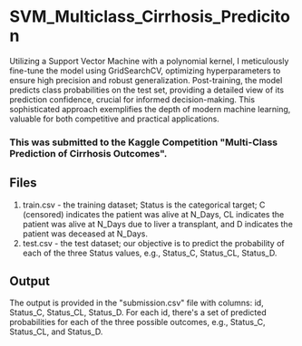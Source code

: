 # SVM_Multiclass_Cirrhosis_Prediciton

Utilizing a Support Vector Machine with a polynomial kernel, I meticulously fine-tune the model using GridSearchCV, optimizing hyperparameters to ensure high precision and robust generalization. Post-training, the model predicts class probabilities on the test set, providing a detailed view of its prediction confidence, crucial for informed decision-making. This sophisticated approach exemplifies the depth of modern machine learning, valuable for both competitive and practical applications.

### This was submitted to the Kaggle Competition "Multi-Class Prediction of Cirrhosis Outcomes".

## Files
1. train.csv - the training dataset; Status is the categorical target; C (censored) indicates the patient was alive at N_Days, CL indicates the patient was alive at N_Days due to liver a transplant, and D indicates the patient was deceased at N_Days.
2. test.csv - the test dataset; our objective is to predict the probability of each of the three Status values, e.g., Status_C, Status_CL, Status_D.

## Output
The output is provided in the "submission.csv" file with columns: id, Status_C, Status_CL, Status_D. For each id, there's a set of predicted probabilities for each of the three possible outcomes, e.g., Status_C, Status_CL, and Status_D.
